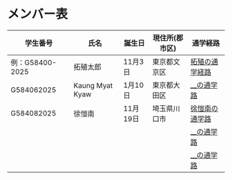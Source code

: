 # メンバー表

|学生番号|氏名|誕生日|現住所(郡市区)|通学経路|
|---|---|---|---|---|
|例：G58400-2025|拓殖太郎|11月3日|東京都文京区|[拓殖の通学経路](route00.md)|
|G584062025|Kaung Myat Kyaw |1月10日 | 東京都大田区| [__の通学路](route01.md)|
|G584082025|徐愷南|11月19日|埼玉県川口市 | [徐愷南の通学路](route02.md)|
| | | | | [__の通学路](route03.md)|
| | | | | [__の通学路](route04.md)|
